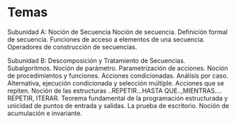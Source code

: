 # Temas 
Subunidad A: Noción de Secuencia Noción de secuencia. Definición formal de secuencia. Funciones de acceso a elementos de una secuencia. Operadores de construcción de secuencias.

Subunidad B: Descomposición y Tratamiento de Secuencias. Subalgoritmos. Noción de parámetro. Parametrización de acciones. Noción de procedimientos y funciones. Acciones condicionadas. Análisis por caso. Alternativa, ejecución condicionada y selección múltiple. Acciones que se repiten. Noción de las estructuras ..REPETIR...HASTA QUE..,MIENTRAS.... REPETIR, ITERAR. Teorema fundamental de la programación estructurada y unicidad de puntos de entrada y salidas. La prueba de escritorio. Noción de acumulación e invariante.

